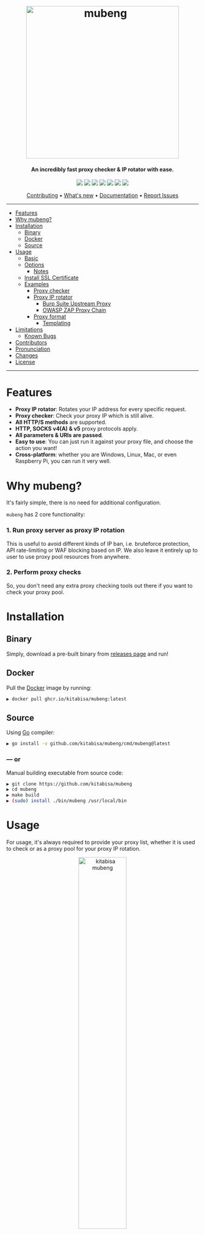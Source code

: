 <h1 align="center">
  <br>
  <a href="#"><img src="https://user-images.githubusercontent.com/25837540/107883163-dbf70380-6f1f-11eb-856f-e69e733313e5.png" width="400px" alt="mubeng"></a>
</h1>

<h4 align="center">An incredibly fast proxy checker & IP rotator with ease.</h4>

<p align="center">
	<a href="#"><img src="https://img.shields.io/badge/kitabisa-security%20project-blue"></a>
	<a href="https://golang.org"><img src="https://img.shields.io/badge/made%20with-Go-brightgreen"></a>
	<a href="https://goreportcard.com/report/github.com/kitabisa/mubeng"><img src="https://goreportcard.com/badge/github.com/kitabisa/mubeng"></a>
	<a href="https://github.com/kitabisa/mubeng/blob/master/LICENSE"><img src="https://img.shields.io/badge/License-Apache%202.0-yellowgreen"></a>
	<a href="#"><img src="https://img.shields.io/badge/platform-osx%2Flinux%2Fwindows-green"></a>
	<a href="https://github.com/kitabisa/mubeng/releases"><img src="https://img.shields.io/github/release/kitabisa/mubeng"></a>
	<a href="https://github.com/kitabisa/mubeng/issues"><img src="https://img.shields.io/github/issues/kitabisa/mubeng"></a>
</p>

<p align="center">
  <a href="https://github.com/kitabisa/mubeng/blob/master/.github/CONTRIBUTING.md">Contributing</a> •
  <a href="https://github.com/kitabisa/mubeng/blob/master/CHANGELOG.md">What's new</a> •
  <a href="https://pkg.go.dev/github.com/kitabisa/mubeng/pkg/mubeng">Documentation</a> •
  <a href="https://github.com/kitabisa/mubeng/issues/new/choose">Report Issues</a>
</p>

---

- [Features](#features)
- [Why mubeng?](#why-mubeng)
- [Installation](#installation)
  - [Binary](#binary)
  - [Docker](#docker)
  - [Source](#source)
- [Usage](#usage)
  - [Basic](#basic)
  - [Options](#options)
  	- [Notes](#notes)
  - [Install SSL Certificate](#install-ssl-certificate)
  - [Examples](#examples)
    - [Proxy checker](#proxy-checker)
    - [Proxy IP rotator](#proxy-ip-rotator)
      - [Burp Suite Upstream Proxy](#burp-suite-upstream-proxy)
      - [OWASP ZAP Proxy Chain](#owasp-zap-proxy-chain)
    - [Proxy format](#proxy-format)
    	- [Templating](#templating)
- [Limitations](#limitations)
	- [Known Bugs](#known-bugs)
- [Contributors](#contributors)
- [Pronunciation](#pronunciation)
- [Changes](#changes)
- [License](#license)

---

# Features

- **Proxy IP rotator**: Rotates your IP address for every specific request.
- **Proxy checker**: Check your proxy IP which is still alive.
- **All HTTP/S methods** are supported.
- **HTTP, SOCKS v4(A) & v5** proxy protocols apply.
- **All parameters & URIs are passed**.
- **Easy to use**: You can just run it against your proxy file, and choose the action you want!
- **Cross-platform**: whether you are Windows, Linux, Mac, or even Raspberry Pi, you can run it very well.

# Why mubeng?

It's fairly simple, there is no need for additional configuration.

`mubeng` has 2 core functionality:

### 1. Run proxy server as proxy IP rotation

This is useful to avoid different kinds of IP ban, i.e. bruteforce protection, API rate-limiting or WAF blocking based on IP. We also leave it entirely up to user to use proxy pool resources from anywhere.

### 2. Perform proxy checks

So, you don't need any extra proxy checking tools out there if you want to check your proxy pool.

# Installation

## Binary

Simply, download a pre-built binary from [releases page](https://github.com/kitabisa/mubeng/releases) and run!

## Docker

Pull the [Docker](https://docs.docker.com/get-docker/) image by running:

```bash
▶ docker pull ghcr.io/kitabisa/mubeng:latest
```

## Source

Using [Go](https://golang.org/doc/install) compiler:

```bash
▶ go install -v github.com/kitabisa/mubeng/cmd/mubeng@latest
```

### — or

Manual building executable from source code:

```bash
▶ git clone https://github.com/kitabisa/mubeng
▶ cd mubeng
▶ make build
▶ (sudo) install ./bin/mubeng /usr/local/bin
```

# Usage

For usage, it's always required to provide your proxy list, whether it is used to check or as a proxy pool for your proxy IP rotation.

<center>
  <a href="#"><img alt="kitabisa mubeng" src="https://user-images.githubusercontent.com/25837540/180201570-4b8f3609-4285-4f27-9dff-e1d0e06c4413.png" width="50%"></a>
</center>

## Basic

```bash
▶ mubeng [-c|-a :8080] -f file.txt [options...]
```

## Options

Here are all the options it supports.

```bash
▶ mubeng -h
```

| **Flag**                      	| **Description**                                              	|
|-------------------------------  |-------------------------------------------------------------- |
| -f, --file `<FILE>`             | Proxy file.                                                   |
| -a, --address `<ADDR>:<PORT>`   | Run proxy server.                                             |
| -A, --auth `<USER>:<PASS>`      | Set authorization for proxy server.                           |
| -d, --daemon                    | Daemonize proxy server.                                       |
| -c, --check                     | To perform proxy live check.                                  |
| -g, --goroutine `<N>`           | Max. goroutine to use (default: 50).                          |
|     --only-cc `<AA>,<BB>`       | Only show specific country code (comma separated).            |
| -t, --timeout                   | Max. time allowed for proxy server/check (default: 30s).      |
| -r, --rotate `<AFTER>`          | Rotate proxy IP for every `AFTER` request (default: 1).       |
|     --max-retries `<N>`         | Max. retries for failed HTTP requests (default: 0).           |
|     --max-redirs `<N>`          | Max. redirects allowed (default: 10).                         |
| -m, --method `<METHOD>`         | Rotation method (sequent/random) (default: sequent).          |
| -s, --sync                      | Sync will wait for the previous request to complete.          |
| -v, --verbose                   | Dump HTTP request/responses or show died proxy on check.      |
| -o, --output `<FILE>`           | Save output from proxy server or live check.                  |
| -u, --update                    | Update mubeng to the latest stable version.                   |
| -w, --watch                     | Watch proxy file, live-reload from changes.                   |
| -V, --version                   | Show current mubeng version.                                  |

<table>
	<td>
		<h4>NOTES:</h4>
		<ul>
			<li>Rotations are counted for all requests, even if the request fails.
				<!-- <ul>
					<li>The rotation is incremental starting at the beginning of the list.</li>
					<li>Rotation means random, <b>NOT</b> choosing a proxy after/increment from proxy pool. We do not set up conditions if a proxy has been used. So, there is no guarantee if your request reaches the <i>N</i> value <code>(-r/--rotate)</code> your IP proxy will rotate.</li>
				</ul> -->
			</li>
			<li>The proxy server runs asynchronously by default, so it doesn't guarantee that your requests after <i>N</i> (which is <i>N+1</i> and so on) will rotate the proxy IP, instead use the <code>-s/--sync</code> flag to wait for requests to the previous proxy to complete.</li>
			<li>Daemon mode <code>(-d/--daemon)</code> will install mubeng as a service on the (Linux/OSX) system/setting up callback (Windows).
				<ul>
					<li>Hence you can control service with <code>journalctl</code>, <code>service</code> or <code>net</code> (for Windows) command to start/stop proxy server.</li>
					<li>Whenever you activate the daemon mode, it works by forcibly stop and uninstalling the existing mubeng service, then re-install and starting it up in daemon.</li>
				</ul>
			</li>
			<li>Verbose mode <code>(-v/--verbose)</code> and timeout <code>(-t/--timeout)</code> apply to both proxy check and proxy IP rotation actions.</li>
			<li>HTTP traffic requests and responses is displayed when verbose mode <code>(-v/--verbose)</code> is enabled, but
				<ul>
					<li>We <b>DO NOT</b> explicitly display the request/response body, and</li>
					<li>All cookie values in headers will be redacted automatically.</li>
				</ul>
			</li>
			<li>If you use output option <code>(-o/--output)</code> to run proxy IP rotator, request/response headers are <b>NOT</b> written to the log file.</li>
			<li>A timeout option <code>(-t/--timeout)</code> value is a possibly signed sequence of decimal numbers, each with optional fraction and a unit suffix, such as "5s", "300ms", "-1.5h" or "2h45m".
				<ul>
					<li>Valid time units are "ns", "us" (or "µs"), "ms", "s", "m", and "h".</li>
				</ul>
			</li>
		</ul>
	</td>
</table>

## Install SSL Certificate

mubeng uses built-in certificate authority by [GoProxy](https://github.com/elazarl/goproxy). With mubeng proxy server running, the generated certificate can be exported by visiting `http://mubeng/cert` in a browser.

Installation steps for CA certificate is [similar to other](https://portswigger.net/burp/documentation/desktop/external-browser-config/certificate) proxy tools.

## Examples

For example, you've proxy pool `(proxies.txt)` as:

<table>
	<td>
		<pre>http://127.0.0.1:8080
https://127.0.0.1:443
socks4://127.0.0.1:4145
socks5://127.0.0.1:2121
...
...</pre>
	</td>
</table>

> Because we use auto-switch transport, `mubeng` can accept multiple proxy protocol schemes at once.<br>
> Please refer to [documentation](https://pkg.go.dev/github.com/kitabisa/mubeng/pkg/mubeng#Transport) for this package.

### Proxy checker

Pass `--check` flag in command to perform proxy checks:

```bash
▶ mubeng -f proxies.txt --check --only-cc AU,US,UK --output live.txt
```

The above case also uses `--output` flag to save a live proxy of specific country code with `--only-cc` flag (`ISO-3166` alpha-2) into file _(live.txt)_ from checking result.

<p align="center">
  <img src="https://github.com/user-attachments/assets/97b9e5ad-64bd-403a-bd3a-1bc4eb7fb3f1" height="400"><br />
  <i>(Figure: Checking proxies mubeng with max. 5s timeout)</i>
</p>

### Proxy IP rotator

Furthermore, if you wish to do proxy IP rotator from proxies that are still alive earlier from the results of checking `(live.txt)` _(or if you have your own list)_, you must use `-a` _(--address)_ flag instead to run proxy server:

```bash
▶ mubeng -a localhost:8089 -f live.txt -r 10 -m random
```

The `-r` _(--rotate)_ flag works to rotate your IP for every _N_ request value you provide `(10)`, and the `-m` _(--method)_ flag will rotate the proxy sequential/randomly.

<p align="center">
  <img src="https://github.com/user-attachments/assets/b86a5bf4-41e6-43ac-8077-9f82442e9577">
  <i>(Figure: Running mubeng as proxy IP rotator with verbose mode)</i>
</p>

### [Burp Suite](https://portswigger.net/burp/documentation/desktop/getting-started/installing-burp) Upstream Proxy

In case you want to use `mubeng` _(proxy IP rotator)_ as an upstream proxy in Burp Suite, acting in-between Burp Suite and mubeng to the internet, so you don't need any additional extensions in Burp Suite for that. To demonstrate this:

<p align="center">
  <img src="https://user-images.githubusercontent.com/25837540/107985702-24d0ba00-6ffd-11eb-9489-c19e52c921f5.jpg">
  <i>(Figure: Settings Burp Suite Upstream Proxy to mubeng)</i>
</p>

In your Burp Suite instance, select **Project options** menu, and click **Connections** tab. In the **Upstream Proxy Servers** section, check **Override user options** then press **Add** button to add your upstream proxy rule. After that, fill required columns _(Destination host, Proxy host & Proxy port)_ with correct details. Click **OK** to save settings.

### [OWASP ZAP](https://www.zaproxy.org/download/) Proxy Chain

It acts the same way when you using an upstream proxy. OWASP ZAP allows you to connect to another proxy for outgoing connections in OWASP ZAP session. To chain it with a mubeng proxy server:

<p align="center">
	<img src="https://user-images.githubusercontent.com/25837540/108060995-41670380-708a-11eb-83ad-c781421af473.png">
	<i>(Figure: Settings proxy chain connection in OWASP ZAP to mubeng)</i>
</p>


Select **Tools** in the menu bar in your ZAP session window, then select the **Options** _(shortcut: Ctrl+Alt+O)_ submenu, and go to **Connection** section. In that window, scroll to **Use proxy chain** part then check **Use an outgoing proxy server**. After that, fill required columns _(Address/Domain Name & Port)_ with correct details. Click **OK** to save settings.

### Proxy format

Currently mubeng supports HTTP(S) & SOCKSv4(A)/v5 protocol, see [examples](#examples) above. But, not limited by that we also support proxy string substitution and helper functions for your proxy pool.

#### Templating

If you have an authenticated proxy, you definitely don't want to write credentials constantly to the proxy pool file. **mubeng** can evaluate environment variable with `{{VARIABLE}}` writing style.

For example:

1. String substitute

```console
$ export USERNAME="FOO"
$ export PASSWORD="BAR"
$ echo "http://{{USERNAME}}:{{PASSWORD}}@192.168.0.1:31337" > list.txt
$ mubeng -f list.txt -a :8080
```

2. Helper function

Available functions currently supported:

- `uint32`, and
- `uint32n N`.

Those following above functions are thread-safe pseudo-randomness.

As an example of its use, we will be utilizing stream isolation over Tor SOCKS. With this method, you just need one Tor instance and each request can use a different stream with a different exit node, but that doesn't guarantee that your _ass_ will be rotated. Thus, we have to create unique `USER:PASS` pair to isolate streams for every connection. In order to pass pseudo-random proxy authorization, use `uint32` or `uint32n` function on your proxy pool, like:

```console
$ echo "socks5://{{uint32}}:{{uint32}}@127.0.0.1:9050" > list.txt
$ while :; do mubeng -f list.txt -c 2>/dev/null; done
[LIVE] [XX] [23.**.177.2] socks5://2123347975:3094119616@127.0.0.1:9050
[LIVE] [XX] [199.**.253.156] socks5://1646373938:2740927425@127.0.0.1:9050
[LIVE] [XX] [185.**.101.137] socks5://814036283:1382144874@127.0.0.1:9050
[LIVE] [XX] [185.**.83.83] socks5://2895805939:2276057153@127.0.0.1:9050
[LIVE] [XX] [103.**.167.10] socks5://408584795:1244204083@127.0.0.1:9050
[LIVE] [XX] [198.**.84.99] socks5://3015151335:251835794@127.0.0.1:9050
[LIVE] [XX] [179.**.159.197] socks5://3952852758:324998250@127.0.0.1:9050
^C

```

# Limitations

Currently IP rotation runs the proxy server only as an HTTP protocol, not a SOCKSv4(A)/v5 protocol, even though the resource you have is SOCKSv4(A)/v5. In other words, the SOCKSv4(A)/v5 resource that you provide is used properly because it uses auto-switch transport on the client, but this proxy server **DOES NOT** switch to anything other than HTTP protocol.

# Contributors

[![contributions](https://img.shields.io/badge/contributions-welcome-brightgreen.svg?style=flat)](https://github.com/kitabisa/mubeng/issues)

This project exists thanks to all the people who contribute. To learn how to setup a development environment and for contribution guidelines, see [CONTRIBUTING.md](https://github.com/kitabisa/mubeng/blob/master/.github/CONTRIBUTING.md).

<a href="https://github.com/kitabisa/mubeng/graphs/contributors">
	<img src=".github/CONTRIBUTORS.svg">
</a>

# Pronunciation

[`jv_ID`](https://www.localeplanet.com/java/jv-ID/index.html) • **/mo͞oˌbēNG/** — mubeng-mubeng nganti mumet. (ꦩꦸꦧꦺꦁ​ꦔꦤ꧀ꦠꦶ​ꦩꦸꦩꦺꦠ꧀)

# Changes

For changes, see [CHANGELOG.md](https://github.com/kitabisa/mubeng/blob/master/CHANGELOG.md).

# License

This program is developed and maintained by members of Kitabisa Security Team, and this is not an officially supported Kitabisa product. This program is free software: you can redistribute it and/or modify it under the terms of the [Apache license](https://github.com/kitabisa/mubeng/blob/master/LICENSE). Kitabisa mubeng and any contributions are copyright © by Dwi Siswanto 2021-2022.